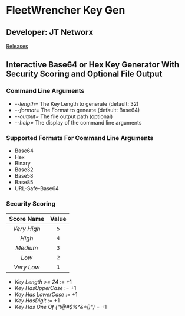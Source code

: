 # FleetWrencher Key Gen
## Developer: JT Networx
[Releases](https://github.com/JTNetworx/FleetWrencherKeyGenerator/releases "FleetWrecherKeyGen Releases")
## Interactive Base64 or Hex Key Generator With Security Scoring and Optional File Output

### Command Line Arguments
- _--length=_ The Key Length to generate (default: 32)
- _--format=_ The Format to geneate (default: Base64)
- _--output=_ The file output path (optional)
- _--help=_   The display of the command line arguments

### Supported Formats For Command Line Arguments
- Base64
- Hex
- Binary
- Base32
- Base58
- Base85
- URL-Safe-Base64

### Security Scoring
Score Name | Value
:---------: | :---: 
 *Very High* | `5` 
 *High*      | `4` 
 *Medium*    | `3` 
 *Low*       | `2` 
 *Very Low*  | `1` 


- _Key Length >= 24_                := +1
- _Key HasUpperCase_                := +1
- _Key Has LowerCase_               := +1
- _Key HasDigit_                    := +1
- _Key Has One Of ("!@#$%^&*()")_   = +1
